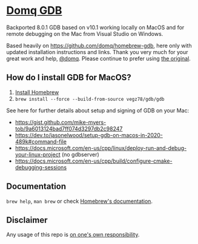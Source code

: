 # [Domq GDB](https://github.com/domq/homebrew-gdb)
Backported 8.0.1 GDB based on v10.1 working locally on MacOS and for remote debugging on the Mac from Visual Studio on Windows.

Based heavily on https://github.com/domq/homebrew-gdb, here only with updated installation instructions and links.
Thank you very much for your great work and help, [@domq](https://github.com/domq). Please continue to prefer using [the original](https://github.com/domq/homebrew-gdb).

## How do I install GDB for MacOS?
1. [Install Homebrew](https://docs.brew.sh/Installation)
2. `brew install --force --build-from-source vegz78/gdb/gdb`

See here for further details about setup and signing of GDB on your Mac:
- https://gist.github.com/mike-myers-tob/9a6013124bad7ff074d3297db2c98247
- https://dev.to/jasonelwood/setup-gdb-on-macos-in-2020-489k#command-file
- https://docs.microsoft.com/en-us/cpp/linux/deploy-run-and-debug-your-linux-project (no gdbserver)
- https://docs.microsoft.com/en-us/cpp/build/configure-cmake-debugging-sessions

## Documentation
`brew help`, `man brew` or check [Homebrew's documentation](https://docs.brew.sh).

## Disclaimer
Any usage of this repo is [on one's own responsibility](https://www.merriam-webster.com/dictionary/on%20one%27s%20own%20responsibility).
